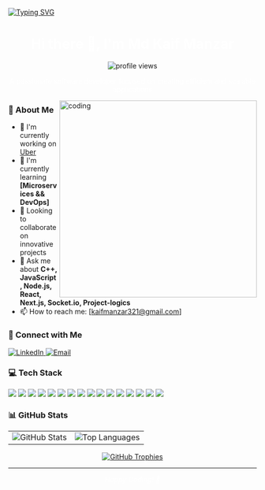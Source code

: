 [![Typing SVG](https://readme-typing-svg.herokuapp.com?multiline=true&width=500&lines=Software+Developer+%7C+Technology+Enthusiast++++++++++)](https://git.io/typing-svg)

<div align="center">
  <h1 style="color: white;">Hi there 👋, I'm Md Kaif Manzar</h1>
  
  <p>
    <img src="https://komarev.com/ghpvc/?username=kaifmanzar26MAR&label=Profile%20views&color=0e75b6&style=flat" alt="profile views"/>
  </p>
</div>

<div align="center">
  <p style="color: white;">A passionate software developer focused on creating efficient and scalable applications</p>
</div>

<img align="right" width="400" src="https://raw.githubusercontent.com/abhisheknaiidu/abhisheknaiidu/master/code.gif" alt="coding"/>

### 🚀 About Me
- 🔭 I'm currently working on [Uber](https://github.com/kaifmanzar26MAR/Uber)  
- 🌱 I'm currently learning **[Microservices && DevOps]**  
- 👯 Looking to collaborate on innovative projects  
- 💬 Ask me about **C++, JavaScript, Node.js, React, Next.js, Socket.io, Project-logics**  
- 📫 How to reach me: [kaifmanzar321@gmail.com]

### 🤝 Connect with Me
<p align="left">
  <a href="https://www.linkedin.com/in/md-kaif-manzar-a86a9422a/">
    <img src="https://img.shields.io/badge/LinkedIn-0A66C2?style=for-the-badge&logo=linkedin&logoColor=white" alt="LinkedIn"/>
  </a>
  <a href="mailto:[kaifmanzar321@gmail.com]">
    <img src="https://img.shields.io/badge/Email-D14836?style=for-the-badge&logo=gmail&logoColor=white" alt="Email"/>
  </a>
</p>

### 💻 Tech Stack
<div>
    <img src="https://img.shields.io/badge/C++-3776AB?style=for-the-badge&logo=python&logoColor=white"/>
    <img src="https://img.shields.io/badge/JavaScript-F7DF1E?style=for-the-badge&logo=javascript&logoColor=black"/>
    <img src="https://img.shields.io/badge/Socket.io-010101?style=for-the-badge&logo=socket.io&logoColor=white"/>
    <img src="https://img.shields.io/badge/Node.js-339933?style=for-the-badge&logo=nodedotjs&logoColor=white"/>
    <img src="https://img.shields.io/badge/React-61DAFB?style=for-the-badge&logo=react&logoColor=black"/>
    <img src="https://img.shields.io/badge/Docker-2496ED?style=for-the-badge&logo=docker&logoColor=white"/>
    <img src="https://img.shields.io/badge/HTML5-E34F26?style=for-the-badge&logo=html5&logoColor=white"/>
    <img src="https://img.shields.io/badge/CSS3-1572B6?style=for-the-badge&logo=css3&logoColor=white"/>
    <img src="https://img.shields.io/badge/Git-F05032?style=for-the-badge&logo=git&logoColor=white"/>
    <img src="https://img.shields.io/badge/MongoDB-47A248?style=for-the-badge&logo=mongodb&logoColor=white"/>
    <img src="https://img.shields.io/badge/Express.js-000000?style=for-the-badge&logo=express&logoColor=white"/>
    <img src="https://img.shields.io/badge/Firebase-FFCA28?style=for-the-badge&logo=firebase&logoColor=black"/>
    <img src="https://img.shields.io/badge/Tailwind_CSS-38B2AC?style=for-the-badge&logo=tailwind-css&logoColor=white"/>
    <img src="https://img.shields.io/badge/Redux-764ABC?style=for-the-badge&logo=redux&logoColor=white"/>
    <img src="https://img.shields.io/badge/Next.js-000000?style=for-the-badge&logo=nextdotjs&logoColor=white"/>
    <img src="https://img.shields.io/badge/SQL-003B57?style=for-the-badge&logo=postgresql&logoColor=white"/>
</div>

### 📊 GitHub Stats

<table>
  <tr>
    <td>
      <img src="https://github-readme-stats.vercel.app/api?username=kaifmanzar26MAR&theme=dark&show_icons=true&include_all_commits=true&count_private=true" alt="GitHub Stats"/>
    </td>
    <td>
<!--       <img src="https://github-readme-streak-stats.herokuapp.com/?user=kaifmanzar26MAR&theme=dark" alt="GitHub Streak"/> -->
      <img src="https://github-readme-stats.vercel.app/api/top-langs/?username=kaifmanzar26MAR&layout=compact&theme=dark" alt="Top Languages"/>
    </td> 
  </tr>
</table>

<div align="center">
<!--   <img src="https://github-readme-stats.vercel.app/api/top-langs/?username=kaifmanzar26MAR&layout=compact&theme=dark" alt="Top Languages"/> -->
</div>

<p align="center">
  <a href="https://github.com/ryo-ma/github-profile-trophy">
    <img src="https://github-profile-trophy.vercel.app/?username=kaifmanzar26MAR&theme=algolia&column=4&margin-w=15&margin-h=15" alt="GitHub Trophies"/>
  </a>
</p>

---

<div align="center">
  <i style="color: white;">Happy Coding! 🚀</i>
</div>
